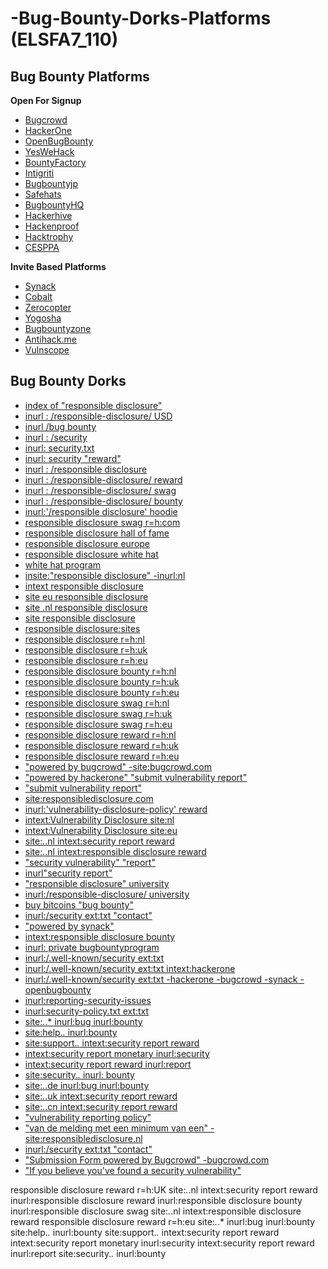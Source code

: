 # -Bug-Bounty-Dorks-Platforms (ELSFA7_110)

## Bug Bounty Platforms ##

**Open For Signup**

- [Bugcrowd](https://www.bugcrowd.com/)
- [HackerOne](https://www.hackerone.com/)
- [OpenBugBounty](https://www.openbugbounty.org/)
- [YesWeHack](https://www.yeswehack.com/)
- [BountyFactory](https://bountyfactory.io/)
- [Intigriti](https://intigriti.be/)
- [Bugbountyjp](https://bugbounty.jp/)
- [Safehats](https://safehats.com/)
- [BugbountyHQ](https://www.bugbountyhq.com/)
- [Hackerhive](https://hackerhive.io/)
- [Hackenproof](https://hackenproof.com/)
- [Hacktrophy](https://hacktrophy.com/)
- [CESPPA](https://www.cesppa.com/)

**Invite Based Platforms**

- [Synack](https://www.synack.com/red-team/)
- [Cobalt](https://cobalt.io/)
- [Zerocopter](https://zerocopter.com/)
- [Yogosha](https://www.yogosha.com/)
- [Bugbountyzone](https://bugbountyzone.com/)
- [Antihack.me](http://www.antihack.me/)
- [Vulnscope](https://www.vulnscope.com/)

## Bug Bounty Dorks ##

- [index of "responsible disclosure"](https://www.google.com/search?q=index+of+%22responsible+disclosure%22&oq=index+of+%22responsible+disclosure%22&aqs=chrome..69i57&sourceid=chrome&ie=UTF-8)
- [inurl : /responsible-disclosure/ USD](https://www.google.com/search?q=inurl+%3A+%2Fresponsible-disclosure%2F+USD&oq=inurl+%3A+%2Fresponsible-disclosure%2F+USD&aqs=chrome..69i57&sourceid=chrome&ie=UTF-8)
- [inurl /bug bounty](https://www.google.com/search?q=inurl+%2Fbug+bounty&oq=inurl+%2Fbug+bounty&aqs=chrome..69i57&sourceid=chrome&ie=UTF-8)
- [inurl : /security](https://www.google.com/search?q=inurl+%3A+%2Fsecurity&oq=inurl+%3A+%2Fsecurity&aqs=chrome..69i57&sourceid=chrome&ie=UTF-8)
- [inurl: security.txt](https://www.google.com/search?q=inurl%3A+security.txt&oq=inurl%3A+security.txt&aqs=chrome..69i57j69i58&sourceid=chrome&ie=UTF-8)
- [inurl: security "reward"](https://www.google.com/search?q=inurl%3A+security+%22reward%22&oq=inurl%3A+security+%22reward%22&aqs=chrome..69i57j69i58&sourceid=chrome&ie=UTF-8)
- [inurl : /responsible disclosure](https://www.google.com/search?q=inurl+%3A+%2Fresponsible+disclosure&oq=inurl+%3A+%2Fresponsible+disclosure&aqs=chrome..69i57j69i59&sourceid=chrome&ie=UTF-8)
- [inurl : /responsible-disclosure/ reward](https://www.google.com/search?q=inurl+%3A+%2Fresponsible-disclosure%2F+reward&oq=inurl+%3A+%2Fresponsible-disclosure%2F+reward&aqs=chrome..69i57&sourceid=chrome&ie=UTF-8)
- [inurl : /responsible-disclosure/ swag](https://www.google.com/search?q=inurl+%3A+%2Fresponsible-disclosure%2F+swag&oq=inurl+%3A+%2Fresponsible-disclosure%2F+swag&aqs=chrome..69i57&sourceid=chrome&ie=UTF-8)
- [inurl : /responsible-disclosure/ bounty](https://www.google.com/search?q=inurl+%3A+%2Fresponsible-disclosure%2F+bounty&oq=inurl+%3A+%2Fresponsible-disclosure%2F+bounty&aqs=chrome..69i57&sourceid=chrome&ie=UTF-8)
- [inurl:'/responsible disclosure' hoodie](https://www.google.com/search?q=inurl%3A%27%2Fresponsible+disclosure%27+hoodie&oq=inurl%3A%27%2Fresponsible+disclosure%27+hoodie&aqs=chrome..69i57j69i58&sourceid=chrome&ie=UTF-8)
- [responsible disclosure swag r=h:com](https://www.google.com/search?q=responsible+disclosure+swag+r%3Dh%3Acom&oq=responsible+disclosure+swag+r%3Dh%3Acom&aqs=chrome..69i57&sourceid=chrome&ie=UTF-8)
- [responsible disclosure hall of fame](https://www.google.com/search?q=responsible+disclosure+hall+of+fame&oq=responsible+disclosure+hall+of+fame&aqs=chrome..69i57j69i60&sourceid=chrome&ie=UTF-8)
- [responsible disclosure europe](https://www.google.com/search?q=responsible+disclosure+europe&oq=responsible+disclosure+europe&aqs=chrome..69i57&sourceid=chrome&ie=UTF-8)
- [responsible disclosure white hat](https://www.google.com/search?q=responsible+disclosure+white+hat&oq=responsible+disclosure+white+hat&aqs=chrome..69i57&sourceid=chrome&ie=UTF-8)
- [white hat program](https://www.google.com/search?q=white+hat+program&oq=white+hat+program&aqs=chrome..69i57&sourceid=chrome&ie=UTF-8)
- [insite:"responsible disclosure" -inurl:nl](https://www.google.com/search?q=insite%3A%22responsible+disclosure%22+-inurl%3Anl&oq=insite%3A%22responsible+disclosure%22+-inurl%3Anl&aqs=chrome..69i57j69i58&sourceid=chrome&ie=UTF-8)
- [intext responsible disclosure](https://www.google.com/search?q=intext+responsible+disclosure&oq=intext+responsible+disclosure&aqs=chrome..69i57&sourceid=chrome&ie=UTF-8)
- [site eu responsible disclosure](https://www.google.com/search?q=site+eu+responsible+disclosure&oq=site+eu+responsible+disclosure&aqs=chrome..69i57&sourceid=chrome&ie=UTF-8)
- [site .nl responsible disclosure](https://www.google.com/search?q=site+.nl+responsible+disclosure&oq=site+.nl+responsible+disclosure&aqs=chrome..69i57&sourceid=chrome&ie=UTF-8)
- [site responsible disclosure](https://www.google.com/search?q=site+responsible+disclosure&oq=site+responsible+disclosure&aqs=chrome..69i57j69i61l2&sourceid=chrome&ie=UTF-8)
- [responsible disclosure:sites](https://www.google.com/search?q=responsible+disclosure%3Asites&oq=responsible+disclosure%3Asites&aqs=chrome..69i57&sourceid=chrome&ie=UTF-8)
- [responsible disclosure r=h:nl](https://www.google.com/search?q=responsible+disclosure+r%3Dh%3Anl&oq=responsible+disclosure+r%3Dh%3Anl&aqs=chrome..69i57&sourceid=chrome&ie=UTF-8)
- [responsible disclosure r=h:uk](https://www.google.com/search?q=responsible+disclosure+r%3Dh%3Anl&oq=responsible+disclosure+r%3Dh%3Auk&aqs=chrome..69i57&sourceid=chrome&ie=UTF-8)
- [responsible disclosure r=h:eu](https://www.google.com/search?q=responsible+disclosure+r%3Dh%3Anl&oq=responsible+disclosure+r%3Dh%3Aeu&aqs=chrome..69i57&sourceid=chrome&ie=UTF-8)
- [responsible disclosure bounty r=h:nl](https://www.google.com/search?q=responsible+disclosure+bounty+r%3Dh%3Anl&oq=responsible+disclosure+bounty+r%3Dh%3Anl&aqs=chrome..69i57&sourceid=chrome&ie=UTF-8)
- [responsible disclosure bounty r=h:uk](https://www.google.com/search?q=responsible+disclosure+bounty+r%3Dh%3Anl&oq=responsible+disclosure+bounty+r%3Dh%3Auk&aqs=chrome..69i57&sourceid=chrome&ie=UTF-8)
- [responsible disclosure bounty r=h:eu](https://www.google.com/search?q=responsible+disclosure+bounty+r%3Dh%3Anl&oq=responsible+disclosure+bounty+r%3Dh%3Aeu&aqs=chrome..69i57&sourceid=chrome&ie=UTF-8)
- [responsible disclosure swag r=h:nl](https://www.google.com/search?q=responsible+disclosure+swag+r%3Dh%3Anl&oq=responsible+disclosure+swag+r%3Dh%3Anl&aqs=chrome..69i57&sourceid=chrome&ie=UTF-8)
- [responsible disclosure swag r=h:uk](https://www.google.com/search?q=responsible+disclosure+swag+r%3Dh%3Anl&oq=responsible+disclosure+swag+r%3Dh%3Auk&aqs=chrome..69i57&sourceid=chrome&ie=UTF-8)
- [responsible disclosure swag r=h:eu](https://www.google.com/search?q=responsible+disclosure+swag+r%3Dh%3Anl&oq=responsible+disclosure+swag+r%3Dh%3Aeu&aqs=chrome..69i57&sourceid=chrome&ie=UTF-8)
- [responsible disclosure reward r=h:nl](https://www.google.com/search?q=responsible+disclosure+reward+r%3Dh%3Anl&oq=responsible+disclosure+reward+r%3Dh%3Anl&aqs=chrome..69i57&sourceid=chrome&ie=UTF-8)
- [responsible disclosure reward r=h:uk](https://www.google.com/search?q=responsible+disclosure+reward+r%3Dh%3Anl&oq=responsible+disclosure+reward+r%3Dh%3Auk&aqs=chrome..69i57&sourceid=chrome&ie=UTF-8)
- [responsible disclosure reward r=h:eu](https://www.google.com/search?q=responsible+disclosure+reward+r%3Dh%3Anl&oq=responsible+disclosure+reward+r%3Dh%3Aeu&aqs=chrome..69i57&sourceid=chrome&ie=UTF-8)
- ["powered by bugcrowd" -site:bugcrowd.com](https://www.google.com/search?q=%22powered+by+bugcrowd%22+-site%3Abugcrowd.com&oq=%22powered+by+bugcrowd%22+-site%3Abugcrowd.com&aqs=chrome..69i57&sourceid=chrome&ie=UTF-8)
- ["powered by hackerone" "submit vulnerability report"](https://www.google.com/search?q=%22powered+by+hackerone%22+%22submit+vulnerability+report%22&oq=%22powered+by+hackerone%22+%22submit+vulnerability+report%22&aqs=chrome..69i57&sourceid=chrome&ie=UTF-8)
- ["submit vulnerability report"](https://www.google.com/search?q=%22submit+vulnerability+report%22&oq=%22submit+vulnerability+report%22&aqs=chrome..69i57&sourceid=chrome&ie=UTF-8)
- [site:responsibledisclosure.com](https://www.google.com/search?q=site%3Aresponsibledisclosure.com&oq=site%3Aresponsibledisclosure.com&aqs=chrome..69i57j69i58&sourceid=chrome&ie=UTF-8)
- [inurl:'vulnerability-disclosure-policy' reward](https://www.google.com/search?q=inurl%3A%27vulnerability-disclosure-policy%27+reward&oq=inurl%3A%27vulnerability-disclosure-policy%27+reward&aqs=chrome..69i57j69i58&sourceid=chrome&ie=UTF-8)
- [intext:Vulnerability Disclosure site:nl](https://www.google.com/search?q=intext%3AVulnerability+Disclosure+site%3Anl&oq=intext%3AVulnerability+Disclosure+site%3Anl&aqs=chrome..69i57j69i58&sourceid=chrome&ie=UTF-8)
- [intext:Vulnerability Disclosure site:eu](https://www.google.com/search?q=intext%3AVulnerability+Disclosure+site%3Anl&oq=intext%3AVulnerability+Disclosure+site%3Aeu&aqs=chrome..69i57j69i58&sourceid=chrome&ie=UTF-8)
- [site:*.*.nl intext:security report reward](https://www.google.com/search?q=site%3A*.*.nl+intext%3Asecurity+report+reward&oq=site%3A*.*.nl+intext%3Asecurity+report+reward&aqs=chrome..69i57j69i58&sourceid=chrome&ie=UTF-8)
- [site:*.*.nl intext:responsible disclosure reward](https://www.google.com/search?q=site%3A*.*.nl+intext%3Aresponsible+disclosure+reward&oq=site%3A*.*.nl+intext%3Aresponsible+disclosure+reward&aqs=chrome..69i57j69i58&sourceid=chrome&ie=UTF-8)
- ["security vulnerability" "report"](https://www.google.com/search?q=%22security+vulnerability%22+%22report%22&oq=%22security+vulnerability%22+%22report%22&aqs=chrome..69i57&sourceid=chrome&ie=UTF-8)
- [inurl"security report"](https://www.google.com/search?q=inurl%22security+report%22&oq=inurl%22security+report%22&aqs=chrome..69i57&sourceid=chrome&ie=UTF-8)
- ["responsible disclosure" university](https://www.google.com/search?q=%22responsible+disclosure%22+university&oq=%22responsible+disclosure%22+university&aqs=chrome..69i57j69i65&sourceid=chrome&ie=UTF-8)
- [inurl:/responsible-disclosure/ university](https://www.google.com/search?q=inurl%3A%2Fresponsible-disclosure%2F+university&oq=inurl%3A%2Fresponsible-disclosure%2F+university&aqs=chrome..69i57j69i58&sourceid=chrome&ie=UTF-8)
- [buy bitcoins "bug bounty"](https://www.google.com/search?q=buy+bitcoins+%22bug+bounty%22&oq=buy+bitcoins+%22bug+bounty%22&aqs=chrome..69i57&sourceid=chrome&ie=UTF-8)
- [inurl:/security ext:txt "contact"](https://www.google.com/search?q=inurl%3A%2Fsecurity+ext%3Atxt+%22contact%22&oq=inurl%3A%2Fsecurity+ext%3Atxt+%22contact%22&aqs=chrome..69i57j69i58&sourceid=chrome&ie=UTF-8)
- ["powered by synack"](https://www.google.com/search?q=%22powered+by+synack%22&oq=%22powered+by+synack%22&aqs=chrome..69i57j69i65&sourceid=chrome&ie=UTF-8)
- [intext:responsible disclosure bounty](https://www.google.com/search?q=intext%3Aresponsible+disclosure+bounty&oq=intext%3Aresponsible+disclosure+bounty&aqs=chrome..69i57j69i58&sourceid=chrome&ie=UTF-8)
- [inurl: private bugbountyprogram](https://www.google.com/search?q=inurl%3A+private+bugbountyprogram&oq=inurl%3A+private+bugbountyprogram&aqs=chrome..69i57j69i58&sourceid=chrome&ie=UTF-8)
- [inurl:/.well-known/security ext:txt](https://www.google.com/search?q=inurl%3A%2F.well-known%2Fsecurity+ext%3Atxt&oq=inurl%3A%2F.well-known%2Fsecurity+ext%3Atxt&aqs=chrome..69i57j69i58&sourceid=chrome&ie=UTF-8)
- [inurl:/.well-known/security ext:txt intext:hackerone](https://www.google.com/search?q=inurl%3A%2F.well-known%2Fsecurity+ext%3Atxt+intext%3Ahackerone&oq=inurl%3A%2F.well-known%2Fsecurity+ext%3Atxt+intext%3Ahackerone&aqs=chrome..69i57j69i58&sourceid=chrome&ie=UTF-8)
- [inurl:/.well-known/security ext:txt -hackerone -bugcrowd -synack -openbugbounty](https://www.google.com/search?q=inurl%3A%2F.well-known%2Fsecurity+ext%3Atxt+-hackerone+-bugcrowd+-synack+-openbugbounty&oq=inurl%3A%2F.well-known%2Fsecurity+ext%3Atxt+-hackerone+-bugcrowd+-synack+-openbugbounty&aqs=chrome..69i57j69i58&sourceid=chrome&ie=UTF-8)
- [inurl:reporting-security-issues](https://www.google.com/search?q=inurl%3Areporting-security-issues&oq=inurl%3Areporting-security-issues&aqs=chrome..69i57j69i58&sourceid=chrome&ie=UTF-8)
- [inurl:security-policy.txt ext:txt](https://www.google.com/search?q=inurl%3Asecurity-policy.txt+ext%3Atxt&oq=inurl%3Asecurity-policy.txt+ext%3Atxt&aqs=chrome..69i57j69i58&sourceid=chrome&ie=UTF-8)
- [site:*.*.* inurl:bug inurl:bounty](https://www.google.com/search?q=site%3A*.*.*+inurl%3Abug+inurl%3Abounty&oq=site%3A*.*.*+inurl%3Abug+inurl%3Abounty&aqs=chrome..69i57j69i58&sourceid=chrome&ie=UTF-8)
- [site:help.*.* inurl:bounty](https://www.google.com/search?q=site%3Ahelp.*.*+inurl%3Abounty&oq=site%3Ahelp.*.*+inurl%3Abounty&aqs=chrome..69i57j69i58&sourceid=chrome&ie=UTF-8)
- [site:support.*.* intext:security report reward](https://www.google.com/search?q=site%3Asupport.*.*+intext%3Asecurity+report+reward&oq=site%3Asupport.*.*+intext%3Asecurity+report+reward&aqs=chrome..69i57j69i58&sourceid=chrome&ie=UTF-8)
- [intext:security report monetary inurl:security ](https://www.google.com/search?q=intext%3Asecurity+report+monetary+inurl%3Asecurity&oq=intext%3Asecurity+report+monetary+inurl%3Asecurity&aqs=chrome..69i57j69i58&sourceid=chrome&ie=UTF-8)
- [intext:security report reward inurl:report](https://www.google.com/search?q=intext%3Asecurity+report+reward+inurl%3Areport&oq=intext%3Asecurity+report+reward+inurl%3Areport&aqs=chrome..69i57j69i58&sourceid=chrome&ie=UTF-8)
- [site:security.*.* inurl: bounty](https://www.google.com/search?q=site%3Asecurity.*.*+inurl%3A+bounty&oq=site%3Asecurity.*.*+inurl%3A+bounty&aqs=chrome..69i57j69i58&sourceid=chrome&ie=UTF-8)
- [site:*.*.de inurl:bug inurl:bounty](https://www.google.com/search?q=site%3A*.*.de+inurl%3Abug+inurl%3Abounty&oq=site%3A*.*.de+inurl%3Abug+inurl%3Abounty&aqs=chrome..69i57j69i58&sourceid=chrome&ie=UTF-8)
- [site:*.*.uk intext:security report reward](https://www.google.com/search?q=site%3A*.*.uk+intext%3Asecurity+report+reward&oq=site%3A*.*.uk+intext%3Asecurity+report+reward&aqs=chrome..69i57j69i58&sourceid=chrome&ie=UTF-8)
- [site:*.*.cn intext:security report reward](https://www.google.com/search?q=site%3A*.*.cn+intext%3Asecurity+report+reward&oq=site%3A*.*.cn+intext%3Asecurity+report+reward&aqs=chrome..69i57j69i58&sourceid=chrome&ie=UTF-8)
- ["vulnerability reporting policy"](https://www.google.com/search?q=%22vulnerability+reporting+policy%22&oq=%22vulnerability+reporting+policy%22&aqs=chrome..69i57&sourceid=chrome&ie=UTF-8)
- ["van de melding met een minimum van een" -site:responsibledisclosure.nl](https://www.google.com/search?q=%22van+de+melding+met+een+minimum+van+een%22+-site%3Aresponsibledisclosure.nl&oq=%22van+de+melding+met+een+minimum+van+een%22+-site%3Aresponsibledisclosure.nl&aqs=chrome..69i57&sourceid=chrome&ie=UTF-8)
- [inurl:/security ext:txt "contact"](https://www.google.com/search?q=inurl%3A%2Fsecurity+ext%3Atxt+%22contact%22&oq=inurl%3A%2Fsecurity+ext%3Atxt+%22contact%22&aqs=chrome..69i57j69i58&sourceid=chrome&ie=UTF-8)
- ["Submission Form powered by Bugcrowd" -bugcrowd.com](https://www.google.com/search?q=%22Submission+Form+powered+by+Bugcrowd%22+-bugcrowd.com&oq=%22Submission+Form+powered+by+Bugcrowd%22+-bugcrowd.com&aqs=chrome..69i57&sourceid=chrome&ie=UTF-8)
- ["If you believe you've found a security vulnerability"](https://www.google.com/search?q=%22If+you+believe+you%27ve+found+a+security+vulnerability%22&oq=%22If+you+believe+you%27ve+found+a+security+vulnerability%22&aqs=chrome..69i57&sourceid=chrome&ie=UTF-8)

responsible disclosure reward r=h:UK
site:*.*.nl intext:security report reward
inurl:responsible disclosure reward
inurl:responsible disclosure bounty
inurl:responsible disclosure swag
site:*.*.nl intext:responsible disclosure reward
responsible disclosure reward r=h:eu
site:*.*.* inurl:bug inurl:bounty
site:help.*.* inurl:bounty 
site:support.*.* intext:security report reward
intext:security report monetary inurl:security 
intext:security report reward inurl:report
site:security.*.* inurl:bounty
